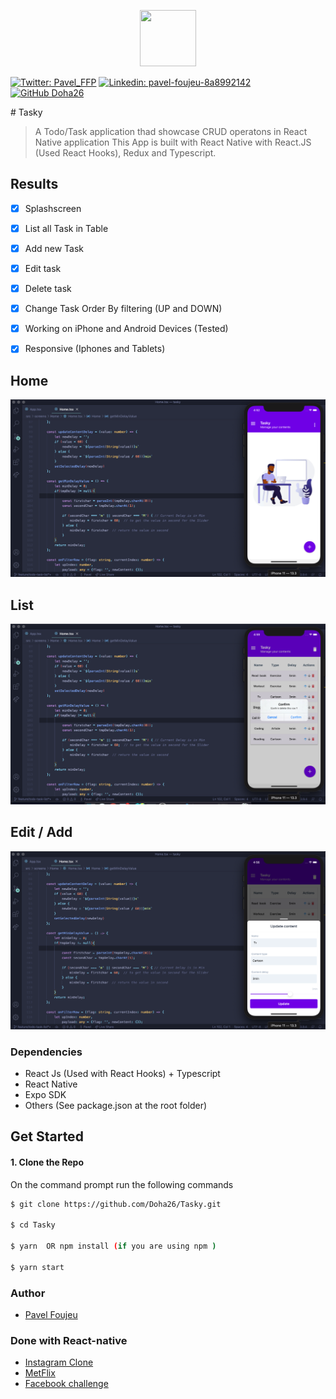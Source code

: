 <p align="center">
    <img width="90" height="90" src="https://i.ibb.co/wrhfKgK/splash.png">
</p>


 <p align="center">
 
 [![Twitter: Pavel_FFP](https://img.shields.io/twitter/follow/Pavel_FFP?style=social)](https://twitter.com/Pavel_FFP)
  [![Linkedin: pavel-foujeu-8a8992142](https://img.shields.io/badge/-Pavel%20Foujeu%20-blue?style=flat-square&logo=Linkedin&logoColor=white&link=https://www.linkedin.com/in/pavel-foujeu-8a8992142/)](https://www.linkedin.com/in/pavel-foujeu-8a8992142/)
  [![GitHub Doha26](https://img.shields.io/github/followers/Doha26?label=follow&style=social)](https://github.com/Doha26)
  
 </p>
# Tasky 

>A Todo/Task application thad showcase CRUD operatons in React Native application
 This App is built with React Native with React.JS (Used React Hooks), Redux and Typescript. 
 
 ## Results
- [x] Splashscreen
- [x] List all Task in Table
- [x] Add new Task
- [x] Edit task
- [x] Delete task
- [x] Change Task Order By filtering (UP and DOWN)
- [x] Working on iPhone and Android Devices (Tested)
- [x] Responsive (Iphones and Tablets)


##  Home
![App-demo](./src/screenshots/home.png)

##  List
![App-demo](./src/screenshots/list.png)

##  Edit / Add
![App-demo](./src/screenshots/update.png)


### Dependencies

 - React Js (Used with React Hooks) + Typescript
 - React Native
 - Expo SDK
 - Others (See package.json at the root folder)
 
 ## Get Started
 
 #### 1. Clone the Repo
 
 On the command prompt run the following commands
 ```sh
 $ git clone https://github.com/Doha26/Tasky.git
 
 $ cd Tasky
 
 $ yarn  OR npm install (if you are using npm )

 $ yarn start
 
 ```
 
 ### Author
 
 *	[Pavel Foujeu](mailto:foujeupavel@gmail.com)
 
 ### Done with React-native
 
 *	[Instagram Clone ](https://github.com/Doha26/Instagram-clone)
 *	[MetFlix ](https://github.com/Doha26/MetFlix)
 *	[Facebook challenge ](https://github.com/Doha26/Facebook-React-native)

